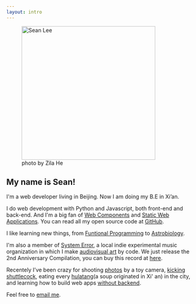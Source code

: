 ```yaml
---
layout: intro
---
```


<figure class="me">
    <img src="{% asset_path sean2.jpg %}" alt="Sean Lee" width="350"/>
    <figcaption>photo by Zila He</figcaption>
</figure>

## My name is Sean!

I'm a web developer living in Beijing.
Now I am doing my B.E in Xi’an.

I do web development with Python and Javascript, both front-end and back-end. And I'm a big fan of [Web Components][web_components] and [Static Web Applications][staticapps]. You can read all my open source code at [GitHub][github].

I like learning new things, from [Funtional Programming][progfun] to [Astrobiology][astrobiology]. 

I'm also a member of [System Error][system_error], a local indie experimental music organization in which I make [audiovisual art][kunjinkao_video] by code. We just release the 2nd Anniversary Compilation, you can buy this record at [here][se2].

Recentely I’ve been crazy for shooting [photos][photos] by a toy camera, [kicking shuttlecock][jianzi], eating every [hulatang][hulatang](a soup originated in Xi' an) in the city, and learning how to build web apps [without backend][nobackend].

Feel free to [email me][email].

[xian]: http://en.wikipedia.org/wiki/Xi%27an
[web_components]: http://www.w3.org/TR/components-intro/
[staticapps]: http://www.staticapps.org/
[github]: http://github.com/seansay
[astrobiology]: /certificates/astrobio.pdf
[progfun]: /certificates/progfun.pdf
[system_error]: http://site.douban.com/System-error/
[kunjinkao_video]: http://site.douban.com/kunjinkao/widget/videos/13803886/video/319234/
[se2]: http://se2.kunjinkao.org/
[photos]: http://photos.notimportant.org
[jianzi]: http://instagram.com/p/islRPBPRjX/
[hulatang]: http://instagram.com/p/gVHTDuPRgg/
[nobackend]: http://nobackend.org/
[email]: mailto:iseansay@gmail.com
